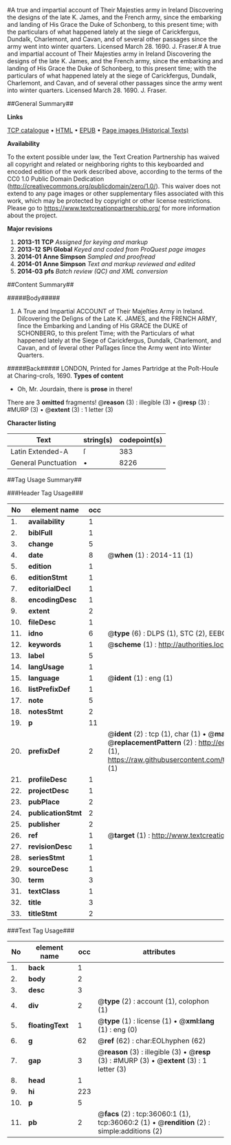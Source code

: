 #A true and impartial account of Their Majesties army in Ireland Discovering the designs of the late K. James, and the French army, since the embarking and landing of His Grace the Duke of Schonberg, to this present time; with the particulars of what happened lately at the siege of Carickfergus, Dundalk, Charlemont, and Cavan, and of several other passages since the army went into winter quarters. Licensed March 28. 1690. J. Fraser.#
A true and impartial account of Their Majesties army in Ireland Discovering the designs of the late K. James, and the French army, since the embarking and landing of His Grace the Duke of Schonberg, to this present time; with the particulars of what happened lately at the siege of Carickfergus, Dundalk, Charlemont, and Cavan, and of several other passages since the army went into winter quarters. Licensed March 28. 1690. J. Fraser.

##General Summary##

**Links**

[TCP catalogue](http://www.ota.ox.ac.uk/tcp/)  • 
[HTML](http://tei.it.ox.ac.uk/tcp/Texts-HTML/free/A63/A63400.html)  • 
[EPUB](http://tei.it.ox.ac.uk/tcp/Texts-EPUB/free/A63/A63400.epub) • 
[Page images (Historical Texts)](https://historicaltexts.jisc.ac.uk/eebo-99831596e)

**Availability**

To the extent possible under law, the Text Creation Partnership has waived all copyright and related or neighboring rights to this keyboarded and encoded edition of the work described above, according to the terms of the CC0 1.0 Public Domain Dedication (http://creativecommons.org/publicdomain/zero/1.0/). This waiver does not extend to any page images or other supplementary files associated with this work, which may be protected by copyright or other license restrictions. Please go to https://www.textcreationpartnership.org/ for more information about the project.

**Major revisions**

1. __2013-11__ __TCP__ *Assigned for keying and markup*
1. __2013-12__ __SPi Global__ *Keyed and coded from ProQuest page images*
1. __2014-01__ __Anne Simpson__ *Sampled and proofread*
1. __2014-01__ __Anne Simpson__ *Text and markup reviewed and edited*
1. __2014-03__ __pfs__ *Batch review (QC) and XML conversion*

##Content Summary##

#####Body#####

1. A True and Impartial ACCOUNT of Their Majeſties Army in Ireland. Diſcovering the Deſigns of the Late K. JAMES, and the FRENCH ARMY, ſince the Embarking and Landing of His GRACE the DUKE of SCHONBERG, to this preſent Time; with the Particulars of what happened lately at the Siege of Carickfergus, Dundalk, Charlemont, and Cavan, and of ſeveral other Paſſages ſince the Army went into Winter Quarters.

#####Back#####
LONDON, Printed for James Partridge at the Poſt-Houſe at Charing-croſs, 1690.
**Types of content**

  * Oh, Mr. Jourdain, there is **prose** in there!

There are 3 **omitted** fragments! 
 @__reason__ (3) : illegible (3)  •  @__resp__ (3) : #MURP (3)  •  @__extent__ (3) : 1 letter (3)

**Character listing**


|Text|string(s)|codepoint(s)|
|---|---|---|
|Latin Extended-A|ſ|383|
|General Punctuation|•|8226|

##Tag Usage Summary##

###Header Tag Usage###

|No|element name|occ|attributes|
|---|---|---|---|
|1.|__availability__|1||
|2.|__biblFull__|1||
|3.|__change__|5||
|4.|__date__|8| @__when__ (1) : 2014-11 (1)|
|5.|__edition__|1||
|6.|__editionStmt__|1||
|7.|__editorialDecl__|1||
|8.|__encodingDesc__|1||
|9.|__extent__|2||
|10.|__fileDesc__|1||
|11.|__idno__|6| @__type__ (6) : DLPS (1), STC (2), EEBO-CITATION (1), PROQUEST (1), VID (1)|
|12.|__keywords__|1| @__scheme__ (1) : http://authorities.loc.gov/ (1)|
|13.|__label__|5||
|14.|__langUsage__|1||
|15.|__language__|1| @__ident__ (1) : eng (1)|
|16.|__listPrefixDef__|1||
|17.|__note__|5||
|18.|__notesStmt__|2||
|19.|__p__|11||
|20.|__prefixDef__|2| @__ident__ (2) : tcp (1), char (1)  •  @__matchPattern__ (2) : ([0-9\-]+):([0-9IVX]+) (1), (.+) (1)  •  @__replacementPattern__ (2) : http://eebo.chadwyck.com/downloadtiff?vid=$1&page=$2 (1), https://raw.githubusercontent.com/textcreationpartnership/Texts/master/tcpchars.xml#$1 (1)|
|21.|__profileDesc__|1||
|22.|__projectDesc__|1||
|23.|__pubPlace__|2||
|24.|__publicationStmt__|2||
|25.|__publisher__|2||
|26.|__ref__|1| @__target__ (1) : http://www.textcreationpartnership.org/docs/. (1)|
|27.|__revisionDesc__|1||
|28.|__seriesStmt__|1||
|29.|__sourceDesc__|1||
|30.|__term__|3||
|31.|__textClass__|1||
|32.|__title__|3||
|33.|__titleStmt__|2||


###Text Tag Usage###

|No|element name|occ|attributes|
|---|---|---|---|
|1.|__back__|1||
|2.|__body__|2||
|3.|__desc__|3||
|4.|__div__|2| @__type__ (2) : account (1), colophon (1)|
|5.|__floatingText__|1| @__type__ (1) : license (1)  •  @__xml:lang__ (1) : eng (0)|
|6.|__g__|62| @__ref__ (62) : char:EOLhyphen (62)|
|7.|__gap__|3| @__reason__ (3) : illegible (3)  •  @__resp__ (3) : #MURP (3)  •  @__extent__ (3) : 1 letter (3)|
|8.|__head__|1||
|9.|__hi__|223||
|10.|__p__|5||
|11.|__pb__|2| @__facs__ (2) : tcp:36060:1 (1), tcp:36060:2 (1)  •  @__rendition__ (2) : simple:additions (2)|
